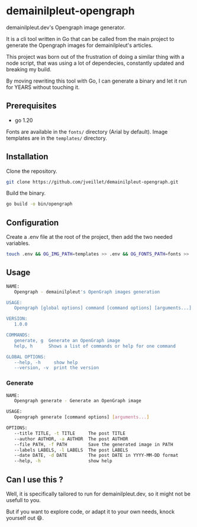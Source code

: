 # demainilpleut-opengraph

demainilpleut.dev's Opengraph image generator.

It is a cli tool written in Go that can be called from the main project to generate the Opengraph images for demainilpleut's articles.

This project was born out of the frustration of doing a similar thing with a node script, that was using a lot of dependecies, constantly
updated and breaking my build.

By moving rewriting this tool with Go, I can generate a binary and let it run for YEARS without touching it.

## Prerequisites

* go 1.20

Fonts are available in the `fonts/` directory (Arial by default).
Image templates are in the `templates/` directory.

## Installation

Clone the repository.

```sh
git clone https://github.com/jveillet/demainilpleut-opengraph.git
```

Build the binary.

```sh
go build -o bin/opengraph
```

## Configuration

Create a .env file at the root of the project, then add the two needed variables.

```sh
touch .env && OG_IMG_PATH=templates >> .env && OG_FONTS_PATH=fonts >> .env

```

## Usage

```sh
NAME:
   Opengraph - demainilpleut's OpenGraph images generation

USAGE:
   Opengraph [global options] command [command options] [arguments...]

VERSION:
   1.0.0

COMMANDS:
   generate, g  Generate an OpenGraph image
   help, h      Shows a list of commands or help for one command

GLOBAL OPTIONS:
   --help, -h     show help
   --version, -v  print the version
```

### Generate

```sh
NAME:
   Opengraph generate - Generate an OpenGraph image

USAGE:
   Opengraph generate [command options] [arguments...]

OPTIONS:
   --title TITLE, -t TITLE     The post TITLE
   --author AUTHOR, -a AUTHOR  The post AUTHOR
   --file PATH, -f PATH        Save the generated image in PATH
   --labels LABELS, -l LABELS  The post LABELS
   --date DATE, -d DATE        The post DATE in YYYY-MM-DD format
   --help, -h                  show help
```

## Can I use this ?

Well, it is specifically tailored to run for demainilpleut.dev, so it might not be usefull to you.

But if you want to explore code, or adapt it to your own needs, knock yourself out 😄️.
